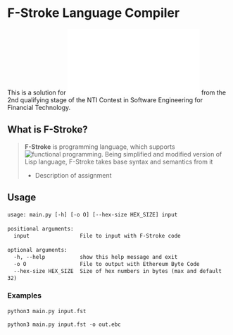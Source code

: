 # F-Stroke Language Compiler
This is a solution for ![an assignment](assignments.pdf) from the 2nd qualifying stage of the NTI Contest in Software Engineering for Financial Technology.
## What is F-Stroke?
> **F-Stroke** is programming language, which supports ![functional programming](https://en.wikipedia.org/wiki/Functional_programming). Being simplified and modified version of Lisp language, F-Stroke takes base syntax and semantics from it
> - Description of assignment
## Usage
```
usage: main.py [-h] [-o O] [--hex-size HEX_SIZE] input

positional arguments:
  input                File to input with F-Stroke code

optional arguments:
  -h, --help           show this help message and exit
  -o O                 File to output with Ethereum Byte Code
  --hex-size HEX_SIZE  Size of hex numbers in bytes (max and default 32)

```

### Examples
```
python3 main.py input.fst
```
```
python3 main.py input.fst -o out.ebc
```